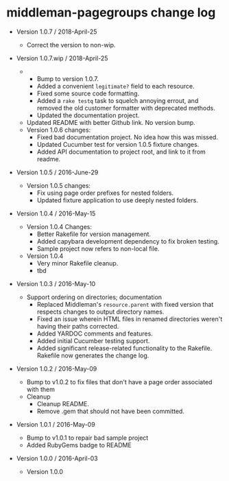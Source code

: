 middleman-pagegroups change log
===============================

- Version 1.0.7 / 2018-April-25

  - Correct the version to non-wip.

- Version 1.0.7.wip / 2018-April-25

  - - Bump to version 1.0.7.
    - Added a convenient `legitimate?` field to each resource.
    - Fixed some source code formatting.
    - Added a `rake testq` task to squelch annoying errout, and removed the old
      customer formatter with deprecated methods.
    - Updated the documentation project.
  - Updated README with better Github link. No version bump.
  - Version 1.0.6 changes:
      - Fixed bad documentation project. No idea how this was missed.
      - Updated Cucumber test for version 1.0.5 fixture changes.
      - Added API documentation to project root, and link to it from readme.

- Version 1.0.5 / 2016-June-29

  - Version 1.0.5 changes:
      - Fix using page order prefixes for nested folders.
      - Updated fixture application to use deeply nested folders.

- Version 1.0.4 / 2016-May-15

  - Version 1.0.4 Changes:
      - Better Rakefile for version management.
      - Added capybara development dependency to fix broken testing.
      - Sample project now refers to non-local file.
  - Version 1.0.4
      - Very minor Rakefile cleanup.
      - tbd

- Version 1.0.3 / 2016-May-10

  - Support ordering on directories; documentation
    - Replaced Middleman's `resource.parent` with fixed version that respects
      changes to output directory names.
    - Fixed an issue wherein HTML files in renamed directories weren't having
      their paths corrected.
    - Added YARDOC comments and features.
    - Added initial Cucumber testing support.
    - Added significant release-related functionality to the Rakefile.
    Rakefile now generates the change log.

- Version 1.0.2 / 2016-May-09

  - Bump to v1.0.2 to fix files that don't have a page order associated with them
  - Cleanup
    - Cleanup README.
    - Remove .gem that should not have been committed.

- Version 1.0.1 / 2016-May-09

  - Bump to v1.0.1 to repair bad sample project
  - Added RubyGems badge to README

- Version 1.0.0 / 2016-April-03

  - Version 1.0.0
